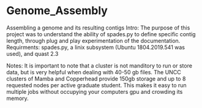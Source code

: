 # Genome_Assembly
Assembling a genome and its resulting contigs
Intro: The purpose of this project was to understand the ability of spades.py to define specific contig length, through plug and play experimentation of the documentation. 
Requirments: spades.py, a linix subsystem (Ubuntu 1804.2019.541 was used), and quast 2.3

Notes: It is important to note that a cluster is not manditory to run or store data, but is very helpful when dealing with 40-50 gb files. The UNCC clusters of Mamba and Copperhead provide 150gb storage and up to 8 requested nodes per active graduate student. This makes it easy to run multiple jobs without occupying your computers gpu and crowding its memory. 
